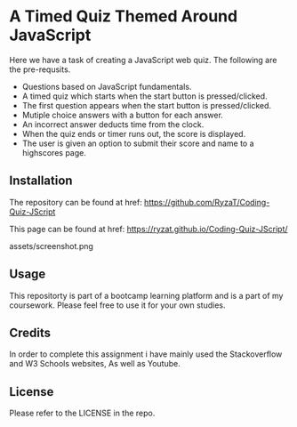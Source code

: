 # A Timed Quiz Themed Around JavaScript

Here we have a task of creating a JavaScript web quiz. The following are the pre-requsits.

- Questions based on JavaScript fundamentals.
- A timed quiz which starts when the start button is pressed/clicked.
- The first question appears when the start button is pressed/clicked.
- Mutiple choice answers with a button for each answer.
- An incorrect answer deducts time from the clock.
- When the quiz ends or timer runs out, the score is displayed.
- The user is given an option to submit their score and name to a highscores page.


## Installation
The repository can be found at href: https://github.com/RyzaT/Coding-Quiz-JScript

This page can be found at href: https://ryzat.github.io/Coding-Quiz-JScript/

assets/screenshot.png


## Usage 
This repositorty is part of a bootcamp learning platform and is a part of my coursework. Please feel free to use it for your own studies.

## Credits 
In order to complete this assignment i have mainly used the Stackoverflow and W3 Schools websites, As well as Youtube.

## License 
Please refer to the LICENSE in the repo.

